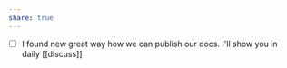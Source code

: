 ```yaml
---
share: true
---
```

- [ ] I found new great way how we can publish our docs. I'll show you in daily [[discuss]]
